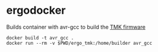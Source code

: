 # ergodocker

Builds container with avr-gcc to build the [TMK firmware](https://github.com/tmk/tmk_keyboard)

```
docker build -t avr_gcc .
docker run --rm -v $PWD/ergo_tmk:/home/builder avr_gcc
```
